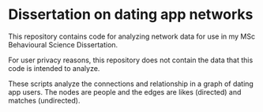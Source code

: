 # Dissertation on dating app networks
This repository contains code for analyzing network data for use in my MSc Behavioural Science Dissertation.

For user privacy reasons, this repository does not contain the data that this code is intended to analyze.

These scripts analyze the connections and relationship in a graph of dating app users. The nodes are people and the edges are likes (directed) and matches (undirected).
